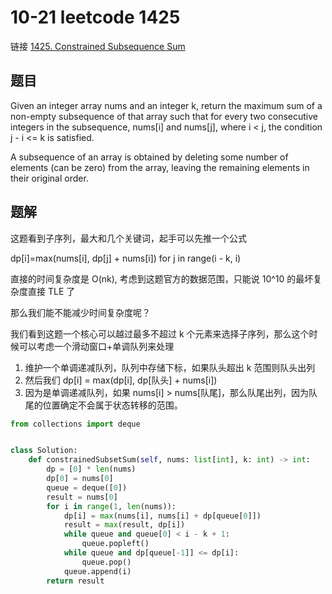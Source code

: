 # 10-21 leetcode 1425

链接 [1425. Constrained Subsequence Sum](https://leetcode.com/problems/constrained-subsequence-sum/description/)

## 题目

Given an integer array nums and an integer k, return the maximum sum of a non-empty subsequence of that array such that for every two consecutive integers in the subsequence, nums[i] and nums[j], where i < j, the condition j - i <= k is satisfied.

A subsequence of an array is obtained by deleting some number of elements (can be zero) from the array, leaving the remaining elements in their original order.

## 题解

这题看到子序列，最大和几个关键词，起手可以先推一个公式

dp[i]=max(nums[i], dp[j] + nums[i]) for j in range(i - k, i)

直接的时间复杂度是 O(nk), 考虑到这题官方的数据范围，只能说 10^10 的最坏复杂度直接 TLE 了

那么我们能不能减少时间复杂度呢？

我们看到这题一个核心可以越过最多不超过 k 个元素来选择子序列，那么这个时候可以考虑一个滑动窗口+单调队列来处理

1. 维护一个单调递减队列，队列中存储下标，如果队头超出 k 范围则队头出列
2. 然后我们 dp[i] = max(dp[i], dp[队头] + nums[i])
3. 因为是单调递减队列，如果 nums[i] > nums[队尾]，那么队尾出列，因为队尾的位置确定不会属于状态转移的范围。

```python
from collections import deque


class Solution:
    def constrainedSubsetSum(self, nums: list[int], k: int) -> int:
        dp = [0] * len(nums)
        dp[0] = nums[0]
        queue = deque([0])
        result = nums[0]
        for i in range(1, len(nums)):
            dp[i] = max(nums[i], nums[i] + dp[queue[0]])
            result = max(result, dp[i])
            while queue and queue[0] < i - k + 1:
                queue.popleft()
            while queue and dp[queue[-1]] <= dp[i]:
                queue.pop()
            queue.append(i)
        return result
```
